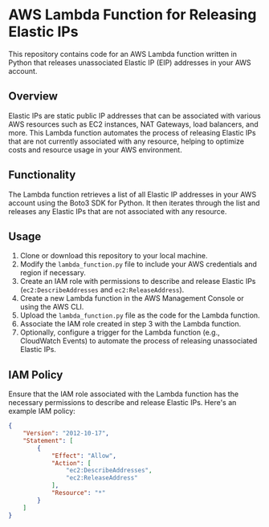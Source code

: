 # AWS Lambda Function for Releasing Elastic IPs

This repository contains code for an AWS Lambda function written in Python that releases unassociated Elastic IP (EIP) addresses in your AWS account.

## Overview

Elastic IPs are static public IP addresses that can be associated with various AWS resources such as EC2 instances, NAT Gateways, load balancers, and more. This Lambda function automates the process of releasing Elastic IPs that are not currently associated with any resource, helping to optimize costs and resource usage in your AWS environment.

## Functionality

The Lambda function retrieves a list of all Elastic IP addresses in your AWS account using the Boto3 SDK for Python. It then iterates through the list and releases any Elastic IPs that are not associated with any resource.

## Usage

1. Clone or download this repository to your local machine.
2. Modify the `lambda_function.py` file to include your AWS credentials and region if necessary.
3. Create an IAM role with permissions to describe and release Elastic IPs (`ec2:DescribeAddresses` and `ec2:ReleaseAddress`).
4. Create a new Lambda function in the AWS Management Console or using the AWS CLI.
5. Upload the `lambda_function.py` file as the code for the Lambda function.
6. Associate the IAM role created in step 3 with the Lambda function.
7. Optionally, configure a trigger for the Lambda function (e.g., CloudWatch Events) to automate the process of releasing unassociated Elastic IPs.

## IAM Policy

Ensure that the IAM role associated with the Lambda function has the necessary permissions to describe and release Elastic IPs. Here's an example IAM policy:

```json
{
    "Version": "2012-10-17",
    "Statement": [
        {
            "Effect": "Allow",
            "Action": [
                "ec2:DescribeAddresses",
                "ec2:ReleaseAddress"
            ],
            "Resource": "*"
        }
    ]
}

